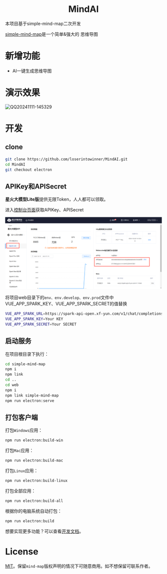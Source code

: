 <h1 align="center">MindAI</h1>

本项目基于simple-mind-map二次开发

[simple-mind-map](https://github.com/wanglin2/mind-map)是一个简单&强大的 思维导图

# 新增功能

- AI一键生成思维导图

# 演示效果

![QQ20241111-145329](assets/image-20241111145329.gif)

# 开发

## clone

```bash
git clone https://github.com/loserintowinner/MindAI.git
cd MindAI
git checkout electron
```

## APIKey和APISecret

**星火大模型Lite版**提供无限Token，人人都可以领取。

进入[控制台页面](https://console.xfyun.cn/services/cbm)获取APIKey、APISecret

![image-20241111152633045](assets/image-20241111152633045.png)

将项目web目录下的`env、env.develop、env.prod`文件中VUE_APP_SPARK_KEY、VUE_APP_SPARK_SECRET的值替换

```bash
VUE_APP_SPARK_URL=https://spark-api-open.xf-yun.com/v1/chat/completions
VUE_APP_SPARK_KEY=Your KEY
VUE_APP_SPARK_SECRET=Your SECRET
```

## 启动服务

在项目根目录下执行：

```bash
cd simple-mind-map
npm i
npm link
cd ..
cd web
npm i
npm link simple-mind-map
npm run electron:serve
```

## 打包客户端

打包`Windows`应用：

```bash
npm run electron:build-win
```

打包`Mac`应用：

```bash
npm run electron:build-mac
```

打包`Linux`应用：

```bash
npm run electron:build-linux
```

打包全部应用：

```bash
npm run electron:build-all
```

根据你的电脑系统自动打包：

```bash
npm run electron:build
```

想要实现更多功能？可以查看[开发文档](https://wanglin2.github.io/mind-map-docs/)。

# License

[MIT](./LICENSE)。保留`mind-map`版权声明的情况下可随意商用。如不想保留可联系作者。


